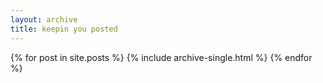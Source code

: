 ```yaml
---
layout: archive
title: keepin you posted
---
```


{% for post in site.posts %}
  {% include archive-single.html %}
{% endfor %}
